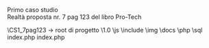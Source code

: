 Primo caso studio   
Realtà proposta nr. 7 pag 123 del libro Pro-Tech

\CS1_7pag123 -> root di progetto
    \1.0
        \js
        \include
        \img
        \docs
        \php
        \sql
        index.php
    index.php